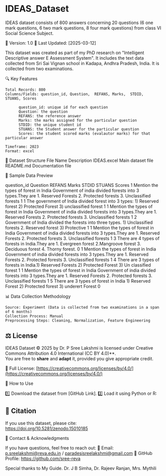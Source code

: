 # IDEAS_Dataset
IDEAS dataset consists of 800 answers concerning 20 questions (6 one mark questions, 6 two mark questions, 8 four mark questions) from class VI Social Science Subject.

📅 Version: 1.0
📁 Last Updated: [2025-03-12]

This dataset was created as part of my PhD research on "Intelligent Descriptive answer E Assessment System". 
It includes the text data collected from Sri Sai Vignan school in Kadapa, Andhra Pradesh, India. 
It is collected from two examinations.

🔍 Key Features

    Total Records: 800
    Columns/Fields: question_id, Question,	REFANS,	Marks,	STDID,	STUANS,	Scores
          
          question_id: unique id for each question
          Question: the question
          REFANS: the reference answer
          Marks: the marks assigned for the particular question
          STDID: the unique student id
          STUANS: the Student answer for the particular question
          Scores: the student scored marks (evalautor marks) for that particular answer

    Timeframe: 2023
    Format: excel

📂 Dataset Structure
File Name	          Description
IDEAS.excel	      Main dataset file
README.md	        Documentation file

🔬 Sample Data Preview

question_id	Question	REFANS	Marks	STDID	STUANS	Scores
1	Mention the types of forest in India	Government of india divided forests into 3 types.They are 1. Reserved Forests  2. Protected forests  3. Unclassified forests	1	1	The government of India divided forest into 3 types: 1) Reserved forest 2) Protected Forest 3) unclassified forest	1
1	Mention the types of forest in India	Government of india divided forests into 3 types.They are 1. Reserved Forests  2. Protected forests  3. Unclassified forests	1	2	Government of India divided the forests into three types. 1) Unclassified forests 2. Reserved forest 3) Protective	1
1	Mention the types of forest in India	Government of india divided forests into 3 types.They are 1. Reserved Forests  2. Protected forests  3. Unclassified forests	1	3	There are 4 types of forests in India.They are 1. Evergreen forest 2.Mangroove forest 3. Deciduous forest 4. Thorny forest.	0
1	Mention the types of forest in India	Government of india divided forests into 3 types.They are 1. Reserved Forests  2. Protected forests  3. Unclassified forests	1	4	There are 3 types of forests in India.1) Reserved Forests 2) Protected Forest 3) Un classified forest	1
1	Mention the types of forest in India	Government of india divided forests into 3 types.They are 1. Reserved Forests  2. Protected forests  3. Unclassified forests	1	5	There are 3 types of forest in India 1) Reserved Forest 2) Protected forest 3) underert Forest	0


📊 Data Collection Methodology

    Source: Experiment (Data is collected from two examinations in a span of 6 months)
    Collection Process: Manual
    Preprocessing Steps: Cleaning, Normalization, Feature Engineering
    
## ⚖️ License  
IDEAS Dataset © 2025 by Dr. P Sree Lakshmi is licensed under Creative Commons Attribution 4.0 International (CC BY 4.0)**.  
You are free to **share** and **adapt** it, provided you give appropriate credit.  

🔗 Full License: [https://creativecommons.org/licenses/by/4.0/](https://creativecommons.org/licenses/by/4.0/)

 
🚀 How to Use

1️⃣ Download the dataset from [GitHub Link].
2️⃣ Load it using Python or R:


## 📖 Citation  
If you use this dataset, please cite:  
https://doi.org/10.5281/zenodo.15010185 
 

📩 Contact & Acknowledgments

If you have questions, feel free to reach out:
📧 Email: p.sreelakshmi@reva.edu.in / paradesisreelakshmi@gmail.com
🔗 GitHub Profile: https://github.com/sree-reva

Special thanks to My Guide. Dr. J B Simha, Dr. Rajeev Ranjan, Mrs. Mythili 
